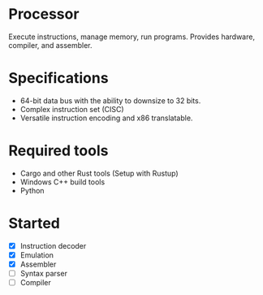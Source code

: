 # Processor
Execute instructions, manage memory, run programs. Provides hardware, compiler, and assembler.

# Specifications
- 64-bit data bus with the ability to downsize to 32 bits. 
- Complex instruction set (CISC)
- Versatile instruction encoding and x86 translatable.

# Required tools
- Cargo and other Rust tools (Setup with Rustup)
- Windows C++ build tools
- Python

# Started
- [x] Instruction decoder
- [x] Emulation 
- [x] Assembler 
- [ ] Syntax parser 
- [ ] Compiler